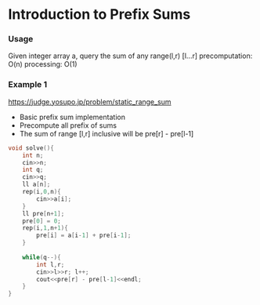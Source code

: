 # Introduction to Prefix Sums
### Usage
Given integer array a, query the sum of any range(l,r) [l...r] 
precomputation: O(n)
processing: O(1)


### Example 1

https://judge.yosupo.jp/problem/static_range_sum
- Basic prefix sum implementation
- Precompute all prefix of sums
- The sum of range [l,r] inclusive will be pre[r] - pre[l-1]

```cpp
void solve(){
    int n;
    cin>>n;
    int q;
    cin>>q;
    ll a[n];
    rep(i,0,n){
        cin>>a[i];
    }
    ll pre[n+1];
    pre[0] = 0; 
    rep(i,1,n+1){
        pre[i] = a[i-1] + pre[i-1];
    }
    
    while(q--){
        int l,r;
        cin>>l>>r; l++;
        cout<<pre[r] - pre[l-1]<<endl;
    }
}
```


```
